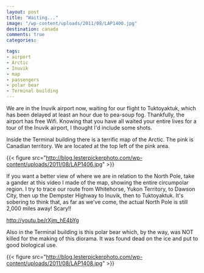 ```yaml
---
layout: post
title: "Waiting..."
image: "/wp-content/uploads/2011/08/LAP1400.jpg"
destination: canada
comments: true
categories:

tags:
- airport
- Arctic
- Inuvik
- map
- passengers
- polar bear
- Terminal building
---
```

We are in the Inuvik airport now, waiting for our flight to Tuktoyaktuk, which has been delayed at least an hour due to pea-soup fog. Thankfully, the airport has free Wifi. Knowing that you have all waited your entire lives for a tour of the Inuvik airport, I thought I'd include some shots.

Inside the Terminal building there is a terrific map of the Arctic. The pink is Canadian territory. We are located at the top left of the pink area.

{{< figure src="http://blog.lesterpickerphoto.com/wp-content/uploads/2011/08/LAP1406.jpg" >}}

If you want a better view of where we are in relation to the North Pole, take a gander at this video I made of the map, showing the entire circumpolar region. I try to trace our route from Whitehorse, Yukon Territory, to Dawson City, then up the Dempster Highway to Inuvik, then to Tuktoyaktuk. It's sobering to think that, as far as we've come, the actual North Pole is still 2,000 miles away! Scary!!

<a href="http://youtu.be/rXjm_hE4bYg">http://youtu.be/rXjm_hE4bYg</a>

Also in the Terminal building is this polar bear which, by the way, was NOT killed for the making of this diorama. It was found dead on the ice and put to good biological use.

{{< figure src="http://blog.lesterpickerphoto.com/wp-content/uploads/2011/08/LAP1408.jpg" >}}
